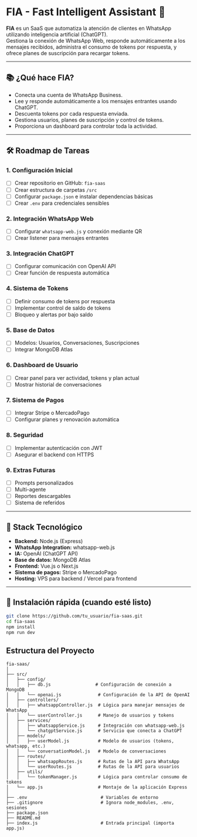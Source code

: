 # FIA - Fast Intelligent Assistant 🚀

**FIA** es un SaaS que automatiza la atención de clientes en WhatsApp utilizando inteligencia artificial (ChatGPT).  
Gestiona la conexión de WhatsApp Web, responde automáticamente a los mensajes recibidos, administra el consumo de tokens por respuesta, y ofrece planes de suscripción para recargar tokens.

---

## 📚 ¿Qué hace FIA?

- Conecta una cuenta de WhatsApp Business.
- Lee y responde automáticamente a los mensajes entrantes usando ChatGPT.
- Descuenta tokens por cada respuesta enviada.
- Gestiona usuarios, planes de suscripción y control de tokens.
- Proporciona un dashboard para controlar toda la actividad.

---

## 🛠️ Roadmap de Tareas

### 1. Configuración Inicial
- [ ] Crear repositorio en GitHub: `fia-saas`
- [ ] Crear estructura de carpetas `/src`
- [ ] Configurar `package.json` e instalar dependencias básicas
- [ ] Crear `.env` para credenciales sensibles

### 2. Integración WhatsApp Web
- [ ] Configurar `whatsapp-web.js` y conexión mediante QR
- [ ] Crear listener para mensajes entrantes

### 3. Integración ChatGPT
- [ ] Configurar comunicación con OpenAI API
- [ ] Crear función de respuesta automática

### 4. Sistema de Tokens
- [ ] Definir consumo de tokens por respuesta
- [ ] Implementar control de saldo de tokens
- [ ] Bloqueo y alertas por bajo saldo

### 5. Base de Datos
- [ ] Modelos: Usuarios, Conversaciones, Suscripciones
- [ ] Integrar MongoDB Atlas

### 6. Dashboard de Usuario
- [ ] Crear panel para ver actividad, tokens y plan actual
- [ ] Mostrar historial de conversaciones

### 7. Sistema de Pagos
- [ ] Integrar Stripe o MercadoPago
- [ ] Configurar planes y renovación automática

### 8. Seguridad
- [ ] Implementar autenticación con JWT
- [ ] Asegurar el backend con HTTPS

### 9. Extras Futuras
- [ ] Prompts personalizados
- [ ] Multi-agente
- [ ] Reportes descargables
- [ ] Sistema de referidos

---

## 🧠 Stack Tecnológico

- **Backend:** Node.js (Express)
- **WhatsApp Integration:** whatsapp-web.js
- **IA:** OpenAI (ChatGPT API)
- **Base de datos:** MongoDB Atlas
- **Frontend:** Vue.js o Next.js
- **Sistema de pagos:** Stripe o MercadoPago
- **Hosting:** VPS para backend / Vercel para frontend

---

## 🚀 Instalación rápida (cuando esté listo)

```bash
git clone https://github.com/tu_usuario/fia-saas.git
cd fia-saas
npm install
npm run dev

```


## Estructura del Proyecto

```plaintext
fia-saas/
│
├── src/
│   ├── config/
│   │   ├── db.js                 # Configuración de conexión a MongoDB
│   │   └── openai.js              # Configuración de la API de OpenAI
│   ├── controllers/
│   │   ├── whatsappController.js  # Lógica para manejar mensajes de WhatsApp
│   │   └── userController.js      # Manejo de usuarios y tokens
│   ├── services/
│   │   ├── whatsappService.js     # Integración con whatsapp-web.js
│   │   └── chatgptService.js      # Servicio que conecta a ChatGPT
│   ├── models/
│   │   ├── userModel.js           # Modelo de usuarios (tokens, whatsapp, etc.)
│   │   └── conversationModel.js   # Modelo de conversaciones
│   ├── routes/
│   │   ├── whatsappRoutes.js      # Rutas de la API para WhatsApp
│   │   └── userRoutes.js          # Rutas de la API para usuarios
│   ├── utils/
│   │   └── tokenManager.js        # Lógica para controlar consumo de tokens
│   └── app.js                     # Montaje de la aplicación Express
│
├── .env                            # Variables de entorno
├── .gitignore                      # Ignora node_modules, .env, sesiones
├── package.json
├── README.md
├── index.js                        # Entrada principal (importa app.js)
```